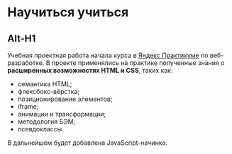 # Научиться учиться  
Alt-H1
------
 Учебная проектная работа начала курса в [Яндекс Практикуме](https://practicum.yandex.ru/) по веб-разработке.
 В проекте применялись на практике полученные знания о __расширенных возможностях HTML и CSS__, таких как:
  * семантика HTML;  
  * флексбокс-вёрстка;  
  * позиционирование элементов;  
  * iframe;  
  * анимации и трансформации;  
  * методология БЭМ;  
  * псевдоклассы.  
  
В дальнейшем будет добавлена JavaScript-начинка.

